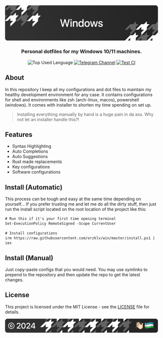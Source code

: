 <p align="center">
    <img src=".github/assets/header.png" alt="Orzklv's {Windows}">
</p>

<p align="center">
    <h3 align="center">Personal dotfiles for my Windows 10/11 machines.</h3>
</p>

<p align="center">
    <img align="center" src="https://img.shields.io/github/languages/top/orzklv/win?style=flat&logo=nixos&logoColor=ffffff&labelColor=242424&color=242424" alt="Top Used Language">
    <a href="https://t.me/orzklvb"><img align="center" src="https://img.shields.io/badge/Chat-grey?style=flat&logo=telegram&logoColor=ffffff&labelColor=242424&color=242424" alt="Telegram Channel"></a>
    <a href="https://github.com/orzklv/win/actions/workflows/test.yml"><img align="center" src="https://img.shields.io/github/actions/workflow/status/orzklv/win/test.yml?style=flat&logo=github&logoColor=ffffff&labelColor=242424&color=242424" alt="Test CI"></a>
</p>

## About

In this repository I keep all my configurations and dot files to maintain my healthy development environment for any case. It contains configurations
for shell and environments like zsh (arch-linux, macos), powershell (windows). It comes with installer to shorten my time spending on set up.

> Installing everything manually by hand is a huge pain in da ass. Why not let an installer handle this?!

## Features

- Syntax Highlighting
- Auto Completions
- Auto Suggestions
- Rust made replacements
- Key configurations
- Software configurations

## Install (Automatic)

This process can be tough and easy at the same time depending on yourself... If you prefer trusting me and let me do all the dirty stuff, then just run the install script located on the root location of the project like this:

```shell
# Run this if it's your first time opening terminal
Set-ExecutionPolicy RemoteSigned -Scope CurrentUser

# Install configurations
irm https://raw.githubusercontent.com/orzklv/win/master/install.ps1 | iex
```

## Install (Manual)

Just copy-paste configs that you would need. You may use symlinks to prepend to the repository and then update the repo to get the latest changes.

## License

This project is licensed under the MIT License - see the [LICENSE](license) file for details.

<p align="center">
    <img src=".github/assets/footer.png" alt="Orzklv's {Windows}">
</p>

